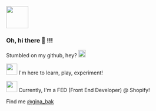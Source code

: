 <img src="https://media.giphy.com/media/h8NnG7uDobXO576L0G/giphy.gif" width="60" height="60" />

### Oh, hi there 👋 !!!

Stumbled on my github, hey? 
<img src="https://emojis.slackmojis.com/emojis/images/1500426224/2650/allo-love.gif?1500426224" width="auto" height=20 />

<img src="https://emojis.slackmojis.com/emojis/images/1572027836/6914/blob_smile_open_mouth2.png?1572027836" width="auto" height=30/>   I'm here to learn, play, experiment!

<img src="https://emojis.slackmojis.com/emojis/images/1572027770/6897/blob_pin.png?1572027770" width="auto" height=30/> Currently, I'm a FED (Front End Developer) @ Shopify!

Find me [@gina_bak](https://www.instagram.com/gina_bak/)

<!--
🔭 I’m currently working on ...
🌱 I’m currently learning ...
- 👯 I’m looking to collaborate on ...
- 🤔 I’m looking for help with ...
- 💬 Ask me about ...
- 📫 How to reach me: ...
- 😄 Pronouns: ...
- ⚡ Fun fact: ...
-->
